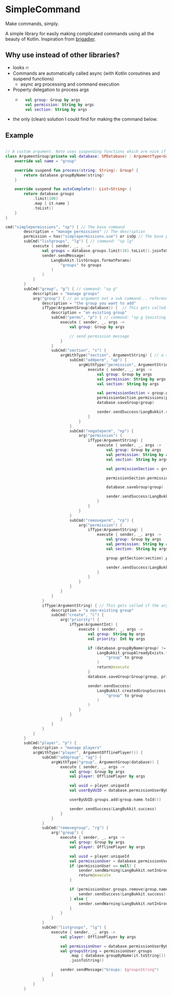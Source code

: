 # SimpleCommand
Make commands, simply.

A simple library for easily making complicated commands using all the beauty of Kotlin. Inspiration from [brigadier](https://github.com/Mojang/brigadier).

## Why use instead of other libraries?
- looks 🔥
- Commands are automatically called async (with Kotlin coroutines and suspend functions)
  - async arg processing and command execution
- Property delegation to process args
  - ```kotlin
      val group: Group by args
      val permission: String by args
      val section: String by args
      ```
- the only (clean) solution I could find for making the command below.


## Example
```kotlin

// A custom argument. Note uses suspending functions which are nice if you have to do database requests.
class ArgumentGroup(private val database: SPDatabase) : ArgumentType<Group> { 
    override val name = "group"

    override suspend fun process(string: String): Group? {
        return database.groupByName(string)
    }

    override suspend fun autoComplete(): List<String> {
        return database.groups
            .limit(100)
            .map { it.name }
            .toList()
    }
}

cmd("simplepermissions", "sp") { // The base command
        description = "manage permissions" // The description 
        permission = has("simplepermissions.use") or isOp // The base permission. We implement "or/and" infix functions to combine perms
        subCmd("listgroups", "lg") { // command: "sp lg"
            execute { sender, _, _ ->
                val groups = database.groups.limit(10).toList().joinToString { it.name }
                sender.sendMessage(
                    LangBukkit.listGroups.formatParams(
                        "groups" to groups
                    )
                )
            }
        }
        subCmd("group", "g") { // command: "sp g"
            description = "manage groups"
            arg("group") { // an argument not a sub command... referenced later with "val group: Group by args"
                description = "the group you want to add"
                ifType(ArgumentGroup(database)) {  // This gets called if the argument is an existing group
                    description = "an existing group"
                    subCmd("perms", "p") { // command: "sp g {existing group} p"
                        execute { sender, _, args ->
                            val group: Group by args

                            // send permission message
                        }
                    }
                    subCmd("section", "s") {
                        argWithType("section", ArgumentString) { // a shortcut for if the argument only has one type
                            subCmd("addperm", "ap") {
                                argWithType("permission", ArgumentString) {
                                    execute { sender, _, args ->
                                        val group: Group by args
                                        val permission: String by args
                                        val section: String by args

                                        val permissionSection = group.getSection(section)
                                        permissionSection.permissions[permission] = true
                                        database.saveGroup(group)

                                        sender.sendSuccess(LangBukkit.success)
                                    }
                                }
                            }
                            subCmd("negateperm", "np") {
                                arg("permission") {
                                    ifType(ArgumentString) {
                                        execute { sender, _, args ->
                                            val group: Group by args
                                            val permission: String by args
                                            val section: String by args

                                            val permissionSection = group.getSection(section)

                                            permissionSection.permissions.remove(permission)

                                            database.saveGroup(group)

                                            sender.sendSuccess(LangBukkit.success)
                                        }
                                    }
                                }
                            }
                            subCmd("removeperm", "rp") {
                                arg("permission") {
                                    ifType(ArgumentString) {
                                        execute { sender, _, args ->
                                            val group: Group by args
                                            val permission: String by args
                                            val section: String by args

                                            group.getSection(section).permissions.remove(permission)

                                            sender.sendSuccess(LangBukkit.success)
                                        }
                                    }
                                }
                            }
                        }
                    }
                }
                ifType(ArgumentString) { // This gets called if the argument is NOT existing group (creating a group which did not exist)
                    description = "a non-existing group"
                    subCmd("create", "c") {
                        arg("priority") {
                            ifType(ArgumentInt) {
                                execute { sender, _, args ->
                                    val group: String by args
                                    val priority: Int by args

                                    if (database.groupByName(group) != null) {
                                        LangBukkit.groupAlreadyExists.formatParams(
                                            "group" to group
                                        )
                                        return@execute
                                    }
                                    database.saveGroup(Group(group, priority))

                                    sender.sendSuccess(
                                        LangBukkit.createdGroupSuccess.formatParams(
                                            "group" to group
                                        )
                                    )
                                }
                            }
                        }
                    }
                }
            }
        }
        subCmd("player", "p") { 
            description = "manage players"
            argWithType("player", ArgumentOfflinePlayer()) {
                subCmd("addgroup", "ag") {
                    argWithType("group", ArgumentGroup(database)) {
                        execute { sender, _, args ->
                            val group: Group by args
                            val player: OfflinePlayer by args

                            val uuid = player.uniqueId
                            val userByUUID = database.permissionUserByUUID(uuid) ?: PermissionUser(uuid.toString())

                            userByUUID.groups.add(group.name.toId())

                            sender.sendSuccess(LangBukkit.success)
                        }
                    }
                }
                subCmd("removegroup", "rg") {
                    arg("group") {
                        execute { sender, _, args ->
                            val group: Group by args
                            val player: OfflinePlayer by args

                            val uuid = player.uniqueId
                            val permissionUser = database.permissionUserByUUID(uuid)
                            if (permissionUser == null) {
                                sender.sendWarning(LangBukkit.notInGroup)
                                return@execute
                            }

                            if (permissionUser.groups.remove(group.name.toId())) {
                                sender.sendSuccess(LangBukkit.success)
                            } else {
                                sender.sendWarning(LangBukkit.notInGroup)
                            }
                        }
                    }
                }
                subCmd("listgroups", "lg") {
                    execute { sender, _, args ->
                        val player: OfflinePlayer by args

                        val permissionUser = database.permissionUserByUUID(player.uniqueId) ?: return@execute
                        val groupsString = permissionUser.groups
                            .map { database.groupByName(it.toString()) }
                            .joinToString()

                        sender.sendMessage("Groups: $groupsString")
                    }
                }
            }
        }
```
